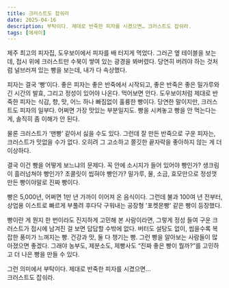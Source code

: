 ```yaml
---
title: 크러스트도 잡숴라
date: 2025-04-16
description: 부탁이다. 제대로 반죽한 피자를 시켰으면… 크러스트도 잡숴라.
tags: [에세이]
---
```


제주 최고의 피자집, 도우보이에서 피자를 배 터지게 먹었다. 그러곤 옆 테이블을 보는데, 접시 위에 크러스트만 수북이 쌓여 있는 광경을 봐버렸다. 당연히 버려야 하는 것처럼 널브러져 있는 빵을 보는데, 내가 다 속상했다.

피자는 결국 ‘빵’이다. 좋은 피자는 좋은 반죽에서 시작되고, 좋은 반죽은 좋은 밀가루와 긴 시간의 발효, 그리고 정성이 있어야 나온다. 먹어보면 안다. 도우보이처럼 제대로 반죽한 피자는 식감, 향, 맛, 어느 하나 빠짐없이 훌륭한 빵이다. 당연한 말이지만, 크러스트도 피자의 일부다. 어쩌면 가장 맛있는 부분일지도. 빵을 시켜놓고 빵을 안 먹는다는 게, 솔직히 좀 이해가 안 된다.

물론 크러스트가 ‘맨빵’ 같아서 싫을 수도 있다. 그런데 잘 만든 반죽으로 구운 피자는, 크러스트가 맛없을 수가 없다. 오히려 그 고소하고 쫄깃한 끝자락을 좋아하지 않는 게 더 이상하다.

결국 이건 빵을 어떻게 보느냐의 문제다. 꼭 안에 소시지가 들어 있어야 빵인가? 생크림이 흘러넘쳐야 빵인가? 초콜릿이 씹혀야 빵인가? 밀가루, 물, 소금, 효모만으로 정성껏 만든 빵이야말로 진짜 빵이다.

빵은 5,000년, 어쩌면 1만 년 가까이 이어져 온 음식이다. 그런데 불과 100여 년 전부터, 상업용 이스트로 빠르게 부풀려 후다닥 구워내는 공장형 '포켓몬빵' 같은 빵이 등장했다.

빵이란 게 뭔지 한 번이라도 진지하게 고민해 본 사람이라면, 그렇게 정성 들여 구운 크러스트가 접시에 남겨진 걸 보면 답답할 수밖에 없다. 버터도 설탕도 없이, 씹을수록 복잡한 풍미가 느껴지는 빵. 건강과 맛, 둘 다 챙기는 빵. 그런 빵을 알아보는 사람들이 많아졌으면 좋겠다. 그래야 농부도, 제분소도, 제빵사도 “진짜 좋은 빵이 뭘까?”를 고민하고 더 나은 빵을 만들 수 있다.

그런 의미에서 부탁이다. 제대로 반죽한 피자를 시켰으면…  
크러스트도 잡숴라.